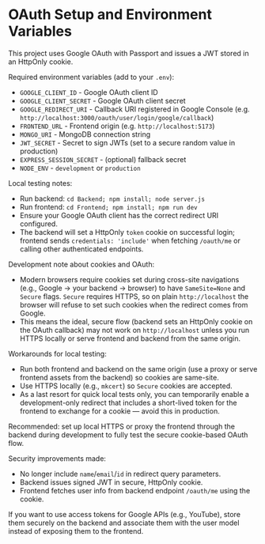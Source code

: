 # OAuth Setup and Environment Variables

This project uses Google OAuth with Passport and issues a JWT stored in an HttpOnly cookie.

Required environment variables (add to your `.env`):

- `GOOGLE_CLIENT_ID` - Google OAuth client ID
- `GOOGLE_CLIENT_SECRET` - Google OAuth client secret
- `GOOGLE_REDIRECT_URI` - Callback URI registered in Google Console (e.g. `http://localhost:3000/oauth/user/login/google/callback`)
- `FRONTEND_URL` - Frontend origin (e.g. `http://localhost:5173`)
- `MONGO_URI` - MongoDB connection string
- `JWT_SECRET` - Secret to sign JWTs (set to a secure random value in production)
- `EXPRESS_SESSION_SECRET` - (optional) fallback secret
- `NODE_ENV` - `development` or `production`

Local testing notes:
- Run backend: `cd Backend; npm install; node server.js`
- Run frontend: `cd Frontend; npm install; npm run dev`
- Ensure your Google OAuth client has the correct redirect URI configured.
- The backend will set a HttpOnly `token` cookie on successful login; frontend sends `credentials: 'include'` when fetching `/oauth/me` or calling other authenticated endpoints.

Development note about cookies and OAuth:

- Modern browsers require cookies set during cross-site navigations (e.g., Google -> your backend -> browser) to have `SameSite=None` and `Secure` flags. `Secure` requires HTTPS, so on plain `http://localhost` the browser will refuse to set such cookies when the redirect comes from Google.
- This means the ideal, secure flow (backend sets an HttpOnly cookie on the OAuth callback) may not work on `http://localhost` unless you run HTTPS locally or serve frontend and backend from the same origin.

Workarounds for local testing:

- Run both frontend and backend on the same origin (use a proxy or serve frontend assets from the backend) so cookies are same-site.
- Use HTTPS locally (e.g., `mkcert`) so `Secure` cookies are accepted.
- As a last resort for quick local tests only, you can temporarily enable a development-only redirect that includes a short-lived token for the frontend to exchange for a cookie — avoid this in production.

Recommended: set up local HTTPS or proxy the frontend through the backend during development to fully test the secure cookie-based OAuth flow.

Security improvements made:
- No longer include `name`/`email`/`id` in redirect query parameters.
- Backend issues signed JWT in secure, HttpOnly cookie.
- Frontend fetches user info from backend endpoint `/oauth/me` using the cookie.

If you want to use access tokens for Google APIs (e.g., YouTube), store them securely on the backend and associate them with the user model instead of exposing them to the frontend.
